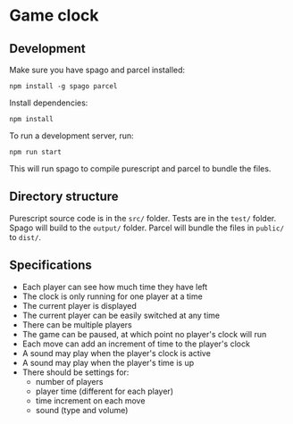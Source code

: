 # Game clock

## Development

Make sure you have spago and parcel installed:

```
npm install -g spago parcel
```

Install dependencies:

```
npm install
```

To run a development server, run:

```
npm run start
```

This will run spago to compile purescript and parcel to bundle the files.

## Directory structure

Purescript source code is in the `src/` folder. Tests are in the `test/` folder.
Spago will build to the `output/` folder. Parcel will bundle the files in
`public/` to `dist/`.

## Specifications

- Each player can see how much time they have left
- The clock is only running for one player at a time
- The current player is displayed
- The current player can be easily switched at any time
- There can be multiple players
- The game can be paused, at which point no player's clock will run
- Each move can add an increment of time to the player's clock
- A sound may play when the player's clock is active
- A sound may play when the player's time is up
- There should be settings for:
  - number of players
  - player time (different for each player)
  - time increment on each move
  - sound (type and volume)
